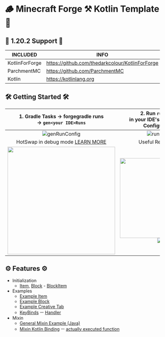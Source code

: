# 🪵 Minecraft Forge ⚒ Kotlin Template 💜

## 🌟 1.20.2 Support 🌟

| INCLUDED       | INFO                                            |
|----------------|-------------------------------------------------|
| KotlinForForge | https://github.com/thedarkcolour/KotlinForForge |
| ParchmentMC    | https://github.com/ParchmentMC                  |
| Kotlin         | https://kotlinlang.org                          |

## 🛠️ Getting Started 🛠️

| 1. Gradle Tasks -> forgegradle runs <br/>-> `gen<your IDE>Runs`                                                                          | 2. Run `runClient` <br/>in your IDE's Run / Debug Configuration                                                                                                                                                                                                                                                                                                  |
|------------------------------------------------------------------------------------------------------------------------------------------|------------------------------------------------------------------------------------------------------------------------------------------------------------------------------------------------------------------------------------------------------------------------------------------------------------------------------------------------------------------|
| <div align="center">![genRunConfig](https://cdn.discordapp.com/attachments/1072301775606001744/1088421409967050833/image.png)</div>      | <div align="center">![runClient](https://cdn.discordapp.com/attachments/1072301775606001744/1088424141801140244/image.png)</div>                                                                                                                                                                                                                                 |
| <div align="center"> HotSwap in debug mode [LEARN MORE](https://forge.gemwire.uk/wiki/Hotswap)</div>                                     | <div align="center">Useful References</div>                                                                                                                                                                                                                                                                                                                      |
| <div align="center"><img width=350 src="https://cdn.discordapp.com/attachments/1072301775606001744/1088424637542703205/image.png"></div> | <div align="center"><a href="https://forge.gemwire.uk/wiki/Main_Page"><img width=260 src="https://cdn.discordapp.com/attachments/1072301775606001744/1088426016495644752/image.png"></a><br/><a href="https://docs.minecraftforge.net/en/1.19.x/"><img src="https://cdn.discordapp.com/attachments/1072301775606001744/1088426119876845578/image.png"></a></div> |

## ⚙️ Features ⚙️

- Initialization
    - [Item](./src/main/kotlin/registry/ItemRegistry.kt),
      [Block](./src/main/kotlin/registry/BlockRegistry.kt) -
      [BlockItem](./src/main/kotlin/registry/BlockItemRegistry.kt)
- Examples
    - [Example Item](./src/main/kotlin/items/SadObsidianMaker.kt)
    - [Example Block](./src/main/kotlin/blocks/ExampleBlock.kt)
    - [Example Creative Tab](./src/main/kotlin/creativetabs/ExampleCreativeModTab.kt)
    - [KeyBinds](./src/main/kotlin/keybind/KeyBinds.kt) ㅡ
      [Handler](./src/main/kotlin/keybind/KeyBindHandler.kt)
- Mixin
    - [General Mixin Example (Java)](./src/main/java/mixin/ExampleMixin.java)
    - [Mixin Kotlin Binding](./src/main/java/mixin/bindings/ExampleBindingMixin.java)
      ㅡ [actually executed function](./src/main/kotlin/mixinkt/ExampleMixinBinding.kt)
